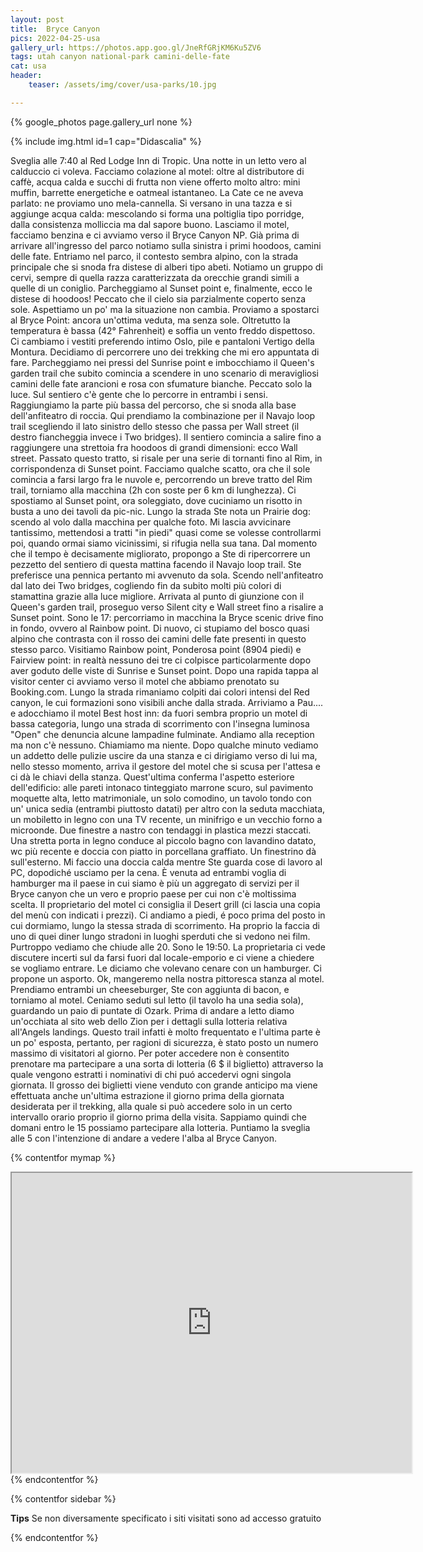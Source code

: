```yaml
---
layout: post
title:  Bryce Canyon
pics: 2022-04-25-usa
gallery_url: https://photos.app.goo.gl/JneRfGRjKM6Ku5ZV6
tags: utah canyon national-park camini-delle-fate
cat: usa
header:
    teaser: /assets/img/cover/usa-parks/10.jpg

---
```


{% google_photos page.gallery_url none %}

{% include img.html id=1 cap="Didascalia" %}

Sveglia alle 7:40 al Red Lodge Inn di Tropic. Una notte in un letto vero al calduccio ci voleva. Facciamo colazione al motel: oltre al distributore di caffè, acqua calda e succhi di frutta non viene offerto molto altro: mini muffin, barrette energetiche e oatmeal istantaneo. La Cate ce ne aveva parlato: ne proviamo uno mela-cannella. Si versano in una tazza e si aggiunge acqua calda: mescolando si forma una poltiglia tipo porridge, dalla consistenza molliccia ma dal sapore buono.
Lasciamo il motel, facciamo benzina e ci avviamo verso il Bryce Canyon NP. Già prima di arrivare all'ingresso del parco notiamo sulla sinistra i primi hoodoos, camini delle fate. Entriamo nel parco, il contesto sembra alpino, con la strada principale che si snoda fra distese di alberi tipo abeti. Notiamo un gruppo di cervi, sempre di quella razza caratterizzata da orecchie grandi simili a quelle di un coniglio. Parcheggiamo al Sunset point e, finalmente, ecco le distese di hoodoos! Peccato che il cielo sia parzialmente coperto senza sole. Aspettiamo un po' ma la situazione non cambia. Proviamo a spostarci al Bryce Point: ancora un'ottima veduta, ma senza sole. Oltretutto la temperatura è bassa (42° Fahrenheit) e soffia un vento freddo dispettoso. Ci cambiamo i vestiti preferendo intimo Oslo, pile e pantaloni Vertigo della Montura. Decidiamo di percorrere uno dei trekking che mi ero appuntata di fare. Parcheggiamo nei pressi del Sunrise point e imbocchiamo il Queen's garden trail che subito comincia a scendere in uno scenario di meravigliosi camini delle fate arancioni e rosa con sfumature bianche. Peccato solo la luce. Sul sentiero c'è gente che lo percorre in entrambi i sensi. Raggiungiamo la parte più bassa del percorso, che si snoda alla base dell'anfiteatro di roccia. Qui prendiamo la combinazione per il Navajo loop trail scegliendo il lato sinistro dello stesso che passa per Wall street (il destro fiancheggia invece i Two bridges). Il sentiero comincia a salire fino a raggiungere una strettoia fra hoodoos di grandi dimensioni: ecco Wall street. Passato questo tratto, si risale per una serie di tornanti fino al Rim, in corrispondenza di Sunset point. Facciamo qualche scatto, ora che il sole comincia a farsi largo fra le nuvole e, percorrendo un breve tratto del Rim trail, torniamo alla macchina (2h con soste per 6 km di lunghezza). Ci spostiamo al Sunset point, ora soleggiato, dove cuciniamo un risotto in busta a uno dei tavoli da pic-nic. Lungo la strada Ste nota un Prairie dog: scendo al volo dalla macchina per qualche foto. Mi lascia avvicinare tantissimo, mettendosi a tratti "in piedi" quasi come se volesse controllarmi poi, quando ormai siamo vicinissimi, si rifugia nella sua tana. Dal momento che il tempo è decisamente migliorato, propongo a Ste di ripercorrere un pezzetto del sentiero di questa mattina facendo il Navajo loop trail. Ste preferisce una pennica pertanto mi avvenuto da sola. Scendo nell'anfiteatro dal lato dei Two bridges, cogliendo fin da subito molti più colori di stamattina grazie alla luce migliore. Arrivata al punto di giunzione con il Queen's garden trail, proseguo verso Silent city e Wall street fino a risalire a Sunset point. Sono le 17: percorriamo in macchina la Bryce scenic drive fino in fondo, ovvero al Rainbow point. Di nuovo, ci stupiamo del bosco quasi alpino che contrasta con il rosso dei camini delle fate presenti in questo stesso parco. Visitiamo Rainbow point, Ponderosa point (8904 piedi) e Fairview point: in realtà nessuno dei tre ci colpisce particolarmente dopo aver goduto delle viste di Sunrise e Sunset point.
Dopo una rapida tappa al visitor center ci avviamo verso il motel che abbiamo prenotato su Booking.com.
Lungo la strada rimaniamo colpiti dai colori intensi del Red canyon, le cui formazioni sono visibili anche dalla strada. Arriviamo a Pau.... e adocchiamo il motel Best host inn: da fuori sembra proprio un motel di bassa categoria, lungo una strada di scorrimento con l'insegna luminosa "Open" che denuncia alcune lampadine fulminate. Andiamo alla reception ma non c'è nessuno. Chiamiamo ma niente. Dopo qualche minuto vediamo un addetto delle pulizie uscire da una stanza e ci dirigiamo verso di lui ma, nello stesso momento, arriva il gestore del motel che si scusa per l'attesa e ci dà le chiavi della stanza. Quest'ultima conferma l'aspetto esteriore dell'edificio: alle pareti intonaco tinteggiato marrone scuro, sul pavimento moquette alta, letto matrimoniale, un solo comodino, un tavolo tondo con un' unica sedia (entrambi piuttosto datati) per altro con la seduta macchiata, un mobiletto in legno con una TV recente, un minifrigo e un vecchio forno a microonde. Due finestre a nastro con tendaggi in plastica mezzi staccati. Una stretta porta in legno conduce al piccolo bagno con lavandino datato, wc più recente e doccia con piatto in porcellana graffiato. Un finestrino dà sull'esterno. Mi faccio una doccia calda mentre Ste guarda cose di lavoro al PC, dopodiché usciamo per la cena. È venuta ad entrambi voglia di hamburger ma il paese in cui siamo è più un aggregato di servizi per il Bryce canyon che un vero e proprio paese per cui non c'è moltissima scelta. Il proprietario del motel ci consiglia il Desert grill (ci lascia una copia del menù con indicati i prezzi). Ci andiamo a piedi, é poco prima del posto in cui dormiamo, lungo la stessa strada di scorrimento. Ha proprio la faccia di uno di quei diner lungo stradoni in luoghi sperduti che si vedono nei film. Purtroppo vediamo che chiude alle 20. Sono le 19:50. La proprietaria ci vede discutere incerti sul da farsi fuori dal locale-emporio e ci viene a chiedere se vogliamo entrare. Le diciamo che volevano cenare con un hamburger. Ci propone un asporto. Ok, mangeremo nella nostra pittoresca stanza al motel. Prendiamo entrambi un cheeseburger, Ste con aggiunta di bacon, e torniamo al motel. Ceniamo seduti sul letto (il tavolo ha una sedia sola), guardando un paio di puntate di Ozark. Prima di andare a letto diamo un'occhiata al sito web dello Zion per i dettagli sulla lotteria relativa all'Angels landings. Questo trail infatti è molto frequentato e l'ultima parte è un po' esposta, pertanto, per ragioni di sicurezza, è stato posto un numero massimo di visitatori al giorno. Per poter accedere non è consentito prenotare ma partecipare a una sorta di lotteria (6 $ il biglietto) attraverso la quale vengono estratti i nominativi di chi puó accedervi ogni singola giornata. Il grosso dei biglietti viene venduto con grande anticipo ma viene effettuata anche un'ultima estrazione il giorno prima della giornata desiderata per il trekking, alla quale si può accedere solo in un certo intervallo orario proprio il giorno prima della visita. Sappiamo quindi che domani entro le 15 possiamo partecipare alla lotteria. Puntiamo la sveglia alle 5 con l'intenzione di andare a vedere l'alba al Bryce Canyon.

{% contentfor mymap %}
<iframe src="https://www.google.com/maps/d/embed?mid=1vqEWxJ-YvkfQojzMk-Fyse3Rs4IkEnw&ehbc=2E312F" width="640" height="480"></iframe>
{% endcontentfor %}

{% contentfor sidebar %}

**Tips**
Se non diversamente specificato i siti visitati sono ad accesso gratuito

{% endcontentfor %}